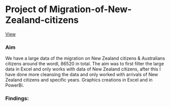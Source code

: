 # Project of Migration-of-New-Zealand-citizens
[View](https://app.powerbi.com/links/43tnFcyfRI?ctid=6efd0f20-57c8-4447-b53f-00d4992ca50b&pbi_source=linkShare)

### Aim 
We have a large data of the migration on New Zealand citizens & Australians citizens around the wordl, 86520 in total. The aim was to first filter the large data in Excel and only works with data of New Zealand citizens, after this I have done more cleansing the data and only worked with arrivals of New Zealand citizens and specific years. Graphics creations in Excel and in PowerBi.

### Findings:



